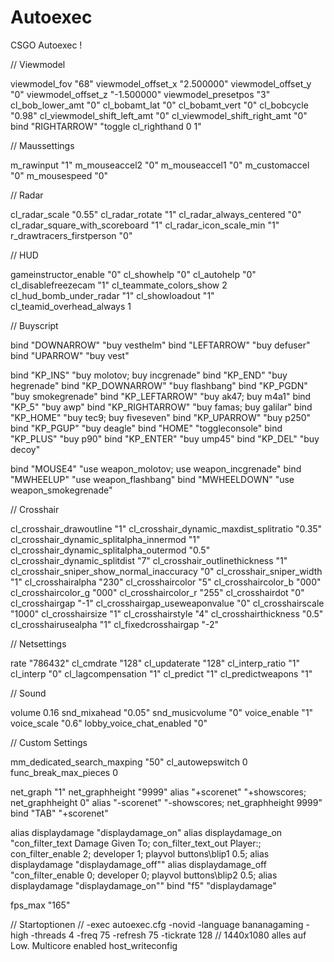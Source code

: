 # Autoexec
CSGO Autoexec !

// Viewmodel

viewmodel_fov "68"
viewmodel_offset_x "2.500000"
viewmodel_offset_y "0"
viewmodel_offset_z "-1.500000"
viewmodel_presetpos "3"
cl_bob_lower_amt "0"
cl_bobamt_lat "0"
cl_bobamt_vert "0"
cl_bobcycle "0.98"
cl_viewmodel_shift_left_amt "0"
cl_viewmodel_shift_right_amt "0"
bind "RIGHTARROW" "toggle cl_righthand 0 1"

// Maussettings

m_rawinput "1"
m_mouseaccel2 "0"
m_mouseaccel1 "0"
m_customaccel "0"
m_mousespeed "0"

// Radar

cl_radar_scale "0.55"
cl_radar_rotate "1"
cl_radar_always_centered "0"
cl_radar_square_with_scoreboard "1"
cl_radar_icon_scale_min "1"
r_drawtracers_firstperson "0"

// HUD 

gameinstructor_enable "0"
cl_showhelp "0"
cl_autohelp "0"
cl_disablefreezecam "1"
cl_teammate_colors_show 2
cl_hud_bomb_under_radar "1"
cl_showloadout "1"
cl_teamid_overhead_always 1

// Buyscript

bind "DOWNARROW" "buy vesthelm"
bind "LEFTARROW" "buy defuser"
bind "UPARROW" "buy vest"
 
bind "KP_INS" "buy molotov; buy incgrenade"
bind "KP_END" "buy hegrenade"
bind "KP_DOWNARROW" "buy flashbang"
bind "KP_PGDN" "buy smokegrenade"
bind "KP_LEFTARROW" "buy ak47; buy m4a1"
bind "KP_5" "buy awp"
bind "KP_RIGHTARROW" "buy famas; buy galilar"
bind "KP_HOME" "buy tec9; buy fiveseven"
bind "KP_UPARROW" "buy p250"
bind "KP_PGUP" "buy deagle"
bind "HOME" "toggleconsole"
bind "KP_PLUS" "buy p90"
bind "KP_ENTER" "buy ump45"
bind "KP_DEL" "buy decoy"

bind "MOUSE4" "use weapon_molotov; use weapon_incgrenade"
bind "MWHEELUP" "use weapon_flashbang"
bind "MWHEELDOWN" "use weapon_smokegrenade"

// Crosshair

cl_crosshair_drawoutline "1"
cl_crosshair_dynamic_maxdist_splitratio "0.35"
cl_crosshair_dynamic_splitalpha_innermod "1"
cl_crosshair_dynamic_splitalpha_outermod "0.5"
cl_crosshair_dynamic_splitdist "7"
cl_crosshair_outlinethickness "1"
cl_crosshair_sniper_show_normal_inaccuracy "0"
cl_crosshair_sniper_width "1"
cl_crosshairalpha "230"
cl_crosshaircolor "5"
cl_crosshaircolor_b "000"
cl_crosshaircolor_g "000"
cl_crosshaircolor_r "255"
cl_crosshairdot "0"
cl_crosshairgap "-1"
cl_crosshairgap_useweaponvalue "0"
cl_crosshairscale "1000"
cl_crosshairsize "1"
cl_crosshairstyle "4"
cl_crosshairthickness "0.5"
cl_crosshairusealpha "1"
cl_fixedcrosshairgap "-2"

// Netsettings

rate "786432"
cl_cmdrate "128"
cl_updaterate "128"
cl_interp_ratio "1"
cl_interp "0"
cl_lagcompensation "1"
cl_predict "1"
cl_predictweapons "1"

// Sound

volume 0.16
snd_mixahead "0.05"
snd_musicvolume "0"
voice_enable "1"
voice_scale "0.6"
lobby_voice_chat_enabled "0"

// Custom Settings

mm_dedicated_search_maxping "50"
cl_autowepswitch 0
func_break_max_pieces 0

net_graph "1"
net_graphheight "9999"
alias "+scorenet" "+showscores; net_graphheight 0"
alias "-scorenet" "-showscores; net_graphheight 9999"
bind "TAB" "+scorenet"

alias displaydamage "displaydamage_on"
alias displaydamage_on "con_filter_text Damage Given To; con_filter_text_out Player:; con_filter_enable 2; developer 1; playvol buttons\blip1 0.5; alias displaydamage "displaydamage_off""
alias displaydamage_off "con_filter_enable 0; developer 0; playvol buttons\blip2 0.5; alias displaydamage "displaydamage_on""
bind "f5" "displaydamage"

fps_max "165"

// Startoptionen
// -exec autoexec.cfg -novid -language bananagaming -high -threads 4 -freq 75 -refresh 75 -tickrate 128
// 1440x1080 alles auf Low. Multicore enabled
host_writeconfig
